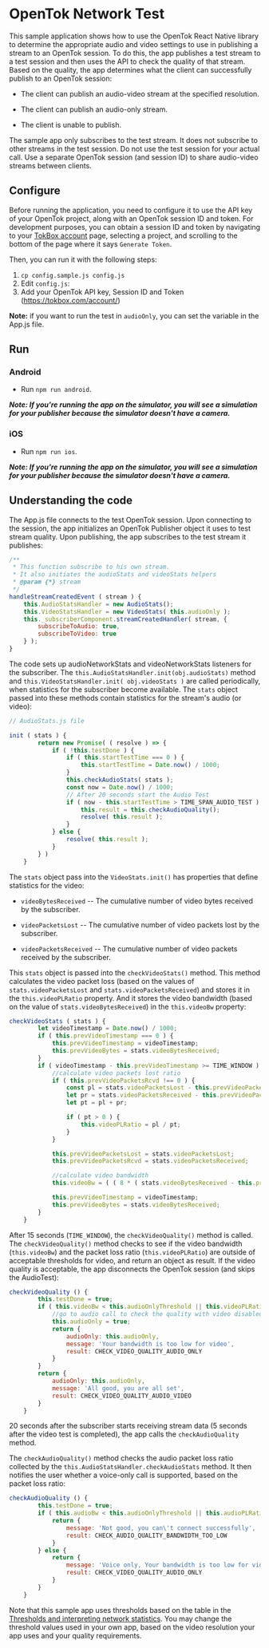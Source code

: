 # OpenTok Network Test

This sample application shows how to use the OpenTok React Native library to determine the appropriate audio and video settings to use in publishing a stream to an OpenTok session. To do this, the app publishes a test
stream to a test session and then uses the API to check the quality of that stream. Based on the
quality, the app determines what the client can successfully publish to an OpenTok session:

* The client can publish an audio-video stream at the specified resolution.

* The client can publish an audio-only stream.

* The client is unable to publish.

The sample app only subscribes to the test stream. It does not subscribe to other streams in the
test session. Do not use the test session for your actual call. Use a separate OpenTok session
(and session ID) to share audio-video streams between clients.

## Configure

Before running the application, you need to configure it to use the API key
of your OpenTok project, along with an OpenTok session ID and token.
For development purposes, you can obtain a session ID and token by navigating
to your [TokBox account](https://tokbox.com/account/#/) page, selecting a
project, and scrolling to the bottom of the page where it says `Generate Token`.

Then, you can run it with the following steps:

1. `cp config.sample.js config.js`
1. Edit `config.js`:
  1. Add your OpenTok API key, Session ID and Token (https://tokbox.com/account/)

**Note:** if you want to run the test in `audioOnly`, you can set the variable in the App.js file.

## Run

### Android

- Run `npm run android`.

***Note: If you're running the app on the simulator, you will see a simulation
for your publisher because the simulator doesn't have a camera.***

### iOS

- Run `npm run ios`.

***Note: If you're running the app on the simulator, you will see a simulation
for your publisher because the simulator doesn't have a camera.***


## Understanding the code

The App.js file connects to the test OpenTok session. Upon connecting to the session,
the app initializes an OpenTok Publisher object it uses to test stream quality.
Upon publishing, the app subscribes to the test stream it publishes:

```javascript
/**
 * This function subscribe to his own stream.
 * It also initiates the audioStats and videoStats helpers
 * @param {*} stream 
 */
handleStreamCreatedEvent ( stream ) {
    this.AudioStatsHandler = new AudioStats();
    this.VideoStatsHandler = new VideoStats( this.audioOnly );
    this._subscriberComponent.streamCreatedHandler( stream, {
        subscribeToAudio: true,
        subscribeToVideo: true
    } );
}
```

The code sets up audioNetworkStats and videoNetworkStats listeners for the subscriber.
The `this.AudioStatsHandler.init(obj.audioStats)` method and `this.VideoStatsHandler.init( obj.videoStats )` are called periodically, when
statistics for the subscriber become available. The `stats` object passed into these
methods contain statistics for the stream's audio (or video):

```javascript
// AudioStats.js file

init ( stats ) {
        return new Promise( ( resolve ) => {
            if ( !this.testDone ) {
                if ( this.startTestTime === 0 ) {
                    this.startTestTime = Date.now() / 1000;
                }
                this.checkAudioStats( stats );
                const now = Date.now() / 1000;
                // After 20 seconds start the Audio Test
                if ( now - this.startTestTime > TIME_SPAN_AUDIO_TEST ) {
                    this.result = this.checkAudioQuality();
                    resolve( this.result );
                }
            } else {
                resolve( this.result );
            }
        } )
    }
```



The `stats` object pass into the `VideoStats.init()` has properties that
define statistics for the video:

* `videoBytesReceived` -- The cumulative number of video bytes received by the subscriber.

* `videoPacketsLost` -- The cumulative number of video packets lost by the subscriber.

* `videoPacketsReceived` -- The cumulative number of video packets received by the
   subscriber.

This `stats` object is passed into the `checkVideoStats()` method. This method calculates
the video packet loss (based on the values of `stats.videoPacketsLost` and
`stats.videoPacketsReceived`) and stores it in the `this.videoPLRatio` property. And it stores
the video bandwidth (based on the value of `stats.videoBytesReceived`) in the `this.videoBw`
property:

```javascript
checkVideoStats ( stats ) {
        let videoTimestamp = Date.now() / 1000;
        if ( this.prevVideoTimestamp === 0 ) {
            this.prevVideoTimestamp = videoTimestamp;
            this.prevVideoBytes = stats.videoBytesReceived;
        }
        if ( videoTimestamp - this.prevVideoTimestamp >= TIME_WINDOW ) {
            //calculate video packets lost ratio
            if ( this.prevVideoPacketsRcvd !== 0 ) {
                const pl = stats.videoPacketsLost - this.prevVideoPacketsLost;
                let pr = stats.videoPacketsReceived - this.prevVideoPacketsRcvd;
                let pt = pl + pr;

                if ( pt > 0 ) {
                    this.videoPLRatio = pl / pt;
                }
            }

            this.prevVideoPacketsLost = stats.videoPacketsLost;
            this.prevVideoPacketsRcvd = stats.videoPacketsReceived;

            //calculate video bandwidth
            this.videoBw = ( ( 8 * ( stats.videoBytesReceived - this.prevVideoBytes ) ) / ( videoTimestamp - this.prevVideoTimestamp ) );

            this.prevVideoTimestamp = videoTimestamp;
            this.prevVideoBytes = stats.videoBytesReceived;
        }
    }
```

After 15 seconds (`TIME_WINDOW`), the `checkVideoQuality()` method is called. The
`checkVideoQuality()` method checks to see if the video bandwidth (`this.videoBw`) and
the packet loss ratio (`this.videoPLRatio`) are outside of acceptable thresholds for video,
and return an object as result. If the video quality is acceptable, the
app disconnects the OpenTok session (and skips the AudioTest):

```javascript
checkVideoQuality () {
        this.testDone = true;
        if ( this.videoBw < this.audioOnlyThreshold || this.videoPLRatio > this.videoPLThreshold ) {
            //go to audio call to check the quality with video disabled
            this.audioOnly = true;
            return {
                audioOnly: this.audioOnly,
                message: 'Your bandwidth is too low for video',
                result: CHECK_VIDEO_QUALITY_AUDIO_ONLY
            }
        }
        return {
            audioOnly: this.audioOnly,
            message: 'All good, you are all set',
            result: CHECK_VIDEO_QUALITY_AUDIO_VIDEO
        }
    }
```

20 seconds after the subscriber starts receiving stream data (5 seconds after the video test
is completed), the app calls the `checkAudioQuality` method.

The `checkAudioQuality()` method checks the audio packet loss ratio collected by the
`this.AudioStatsHandler.checkAudioStats` method. It then notifies the user whether a voice-only
call is supported, based on the packet loss ratio:

```javascript
checkAudioQuality () {
        this.testDone = true;
        if ( this.audioBw < this.audioOnlyThreshold || this.audioPLRatio > this.audioPLThreshold ) {
            return {
                message: 'Not good, you can\'t connect successfully',
                result: CHECK_AUDIO_QUALITY_BANDWIDTH_TOO_LOW
            }
        } else {
            return {
                message: 'Voice only, Your bandwidth is too low for video',
                result: CHECK_VIDEO_QUALITY_AUDIO_ONLY
            }
        }
    }
```

Note that this sample app uses thresholds based on the table in the [Thresholds and interpreting
network statistics](https://github.com/opentok/opentok-network-test#thresholds-and-interpreting-network-statistics). You may change the threshold
values used in your own app, based on the video resolution your app uses and your quality
requirements.